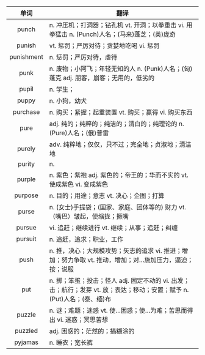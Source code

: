|单词|翻译  |
|:--:|--| 
|	punch  		|		n. 冲压机；打洞器；钻孔机 vt. 开洞；以拳重击 vi. 用拳猛击 n. (Punch)人名；(马来)蓬芝；(英)庞奇	|		
|	punish  		|		vt. 惩罚；严厉对待；贪婪地吃喝 vi. 惩罚	|		
|	punishment  		|		n. 惩罚；严厉对待，虐待	|		
|	punk  		|		n. 废物；小阿飞；年轻无知的人 n. (Punk)人名；(匈)蓬克 adj. 朋客，崩客；无用的，低劣的	|		
|	pupil  		|		n. 学生；	|		
|	puppy  		|		n. 小狗，幼犬	|		
|	purchase  		|		n. 购买；紧握；起重装置 vt. 购买；赢得 vi. 购买东西	|		
|	pure  		|		adj. 纯的；纯粹的；纯洁的；清白的；纯理论的 n. (Pure)人名；(俄)普雷	|		
|	purely  		|		adv. 纯粹地；仅仅，只不过；完全地；贞淑地；清洁地	|		
|	purity  		|		n. 	|		
|	purple  		|		n. 紫色；紫袍 adj. 紫色的；帝王的；华而不实的 vt. 使成紫色 vi. 变成紫色	|		
|	purpose  		|		n. 目的；用途；意志 vt. 决心；企图；打算	|		
|	purse  		|		n. (女士)手提袋；(国家、家庭、团体等的) 财力 vt. （嘴巴）皱起，使缩拢；撅嘴	|		
|	pursue  		|		vi. 追赶；继续进行 vt. 继续；从事；追赶；纠缠	|		
|	pursuit  		|		n. 追赶，追求；职业，工作	|		
|	push  		|		n. 推，决心；大规模攻势；矢志的追求 vi. 推进；增加；努力争取 vt. 推动，增加；对…施加压力，逼迫；按；说服	|		
|	put  		|		n. 掷；笨蛋；投击；怪人 adj. 固定不动的 vi. 出发；击；航行；发芽 vt. 放；表达；移动；安置；赋予 n. (Put)人名；(泰、缅)布	|		
|	puzzle  		|		n. 谜；难题；迷惑 vt. 使…困惑；使…为难；苦思而得出 vi. 迷惑；冥思苦想	|		
|	puzzled  		|		adj. 困惑的；茫然的；搞糊涂的	|		
|	pyjamas  		|		n. 睡衣；宽长裤	|		
